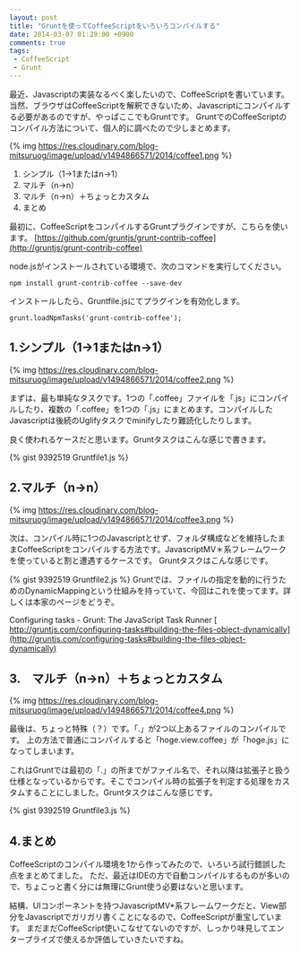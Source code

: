 ```yaml
---
layout: post
title: "Gruntを使ってCoffeeScriptをいろいろコンパイルする"
date: 2014-03-07 01:29:00 +0900
comments: true
tags: 
 - CoffeeScript
 - Grunt
---
```


最近、Javascriptの実装なるべく楽したいので、CoffeeScriptを書いています。
当然、ブラウザはCoffeeScriptを解釈できないため、Javascriptにコンパイルする必要があるのですが、やっぱここでもGruntです。
GruntでのCoffeeScriptのコンパイル方法について、個人的に調べたので少しまとめます。

<!-- more -->

{% img https://res.cloudinary.com/blog-mitsuruog/image/upload/v1494866571/2014/coffee1.png %}

1.  シンプル（1->1またはn->1）
2.  マルチ（n->n）
3.  マルチ（n->n）＋ちょっとカスタム
4.  まとめ


最初に、CoffeeScriptをコンパイルするGruntプラグインですが、こちらを使います。
[https://github.com/gruntjs/grunt-contrib-coffee](http://gruntjs/grunt-contrib-coffee)

node.jsがインストールされている環境で、次のコマンドを実行してください。

```
npm install grunt-contrib-coffee --save-dev
```

インストールしたら、Gruntfile.jsにてプラグインを有効化します。

```
grunt.loadNpmTasks('grunt-contrib-coffee');
```

## 1.シンプル（1->1またはn->1）

{% img https://res.cloudinary.com/blog-mitsuruog/image/upload/v1494866571/2014/coffee2.png %}

まずは、最も単純なタスクです。1つの「.coffee」ファイルを「.js」にコンパイルしたり、複数の「.coffee」を1つの「.js」にまとめます。コンパイルしたJavascriptは後続のUglifyタスクでminifyしたり難読化したりします。

良く使われるケースだと思います。Gruntタスクはこんな感じで書きます。

{% gist 9392519 Gruntfile1.js %}

## 2.マルチ（n->n）
 
{% img https://res.cloudinary.com/blog-mitsuruog/image/upload/v1494866571/2014/coffee3.png %}

次は、コンパイル時に1つのJavascriptとせず、フォルダ構成などを維持したままCoffeeScriptをコンパイルする方法です。JavascriptMV＊系フレームワークを使っていると割と遭遇するケースです。
Gruntタスクはこんな感じです。

{% gist 9392519 Gruntfile2.js %}
Gruntでは、ファイルの指定を動的に行うためのDynamicMappingという仕組みを持っていて、今回はこれを使ってます。詳しくは本家のページをどうぞ。

Configuring tasks - Grunt: The JavaScript Task Runner
[ http://gruntjs.com/configuring-tasks#building-the-files-object-dynamically](http://gruntjs.com/configuring-tasks#building-the-files-object-dynamically)

## 3.　マルチ（n->n）＋ちょっとカスタム

{% img https://res.cloudinary.com/blog-mitsuruog/image/upload/v1494866571/2014/coffee4.png %}

最後は、ちょっと特殊（？）です。「.」が2つ以上あるファイルのコンパイルです。
上の方法で普通にコンパイルすると「hoge.view.coffee」が「hoge.js」になってしまいます。

これはGruntでは最初の「.」の所までがファイル名で、それ以降は拡張子と扱う仕様となっているからです。そこでコンパイル時の拡張子を判定する処理をカスタムすることにしました。Gruntタスクはこんな感じです。

{% gist 9392519 Gruntfile3.js %}

## 4.まとめ 

CoffeeScriptのコンパイル環境を1から作ってみたので、いろいろ試行錯誤した点をまとめてました。
ただ、最近はIDEの方で自動コンパイルするものが多いので、ちょこっと書く分には無理にGrunt使う必要はないと思います。

結構、UIコンポーネントを持つJavascriptMV*系フレームワークだと、View部分をJavascriptでガリガリ書くことになるので、CoffeeScriptが重宝しています。
まだまだCoffeeScript使いこなせてないのですが、しっかり味見してエンタープライズで使えるか評価していきたいですね。








